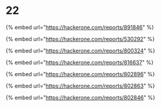 # 22

{% embed url="https://hackerone.com/reports/891846" %}

{% embed url="https://hackerone.com/reports/530292" %}

{% embed url="https://hackerone.com/reports/800324" %}

{% embed url="https://hackerone.com/reports/816637" %}

{% embed url="https://hackerone.com/reports/802896" %}

{% embed url="https://hackerone.com/reports/802863" %}

{% embed url="https://hackerone.com/reports/802846" %}



